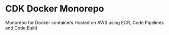 # CDK Docker Monorepo

Monorepo for Docker containers
Hosted on AWS using ECR, Code Pipelines and Code Build
